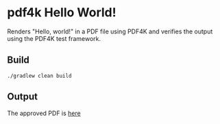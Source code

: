 # pdf4k Hello World!

Renders "Hello, world!" in a PDF file using PDF4K and verifies the output using the PDF4K test framework.

## Build

```shell
./gradlew clean build
```

## Output

The approved PDF is [here](./src/test/resources/HelloTest.hello%20world.approved.pdf)